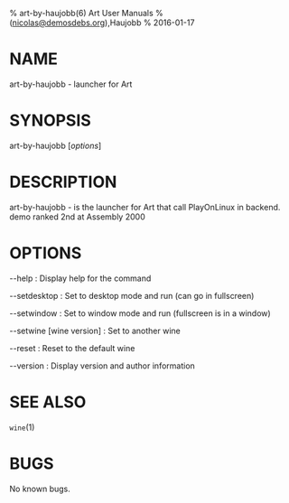% art-by-haujobb(6) Art User Manuals
%  (nicolas@demosdebs.org),Haujobb
% 2016-01-17

# NAME
art-by-haujobb - launcher for Art

# SYNOPSIS
art-by-haujobb [*options*]

# DESCRIPTION
art-by-haujobb - is the launcher for Art that call PlayOnLinux in backend.
demo ranked 2nd at Assembly 2000

# OPTIONS
\--help
:   Display help for the command

\--setdesktop
:   Set to desktop mode and run (can go in fullscreen)

\--setwindow
:   Set to window mode and run (fullscreen is in a window)

\--setwine [wine version]
:   Set to another wine

\--reset
:   Reset to the default wine

\--version
:   Display version and author information

# SEE ALSO
`wine`(1)

# BUGS
No known bugs.
